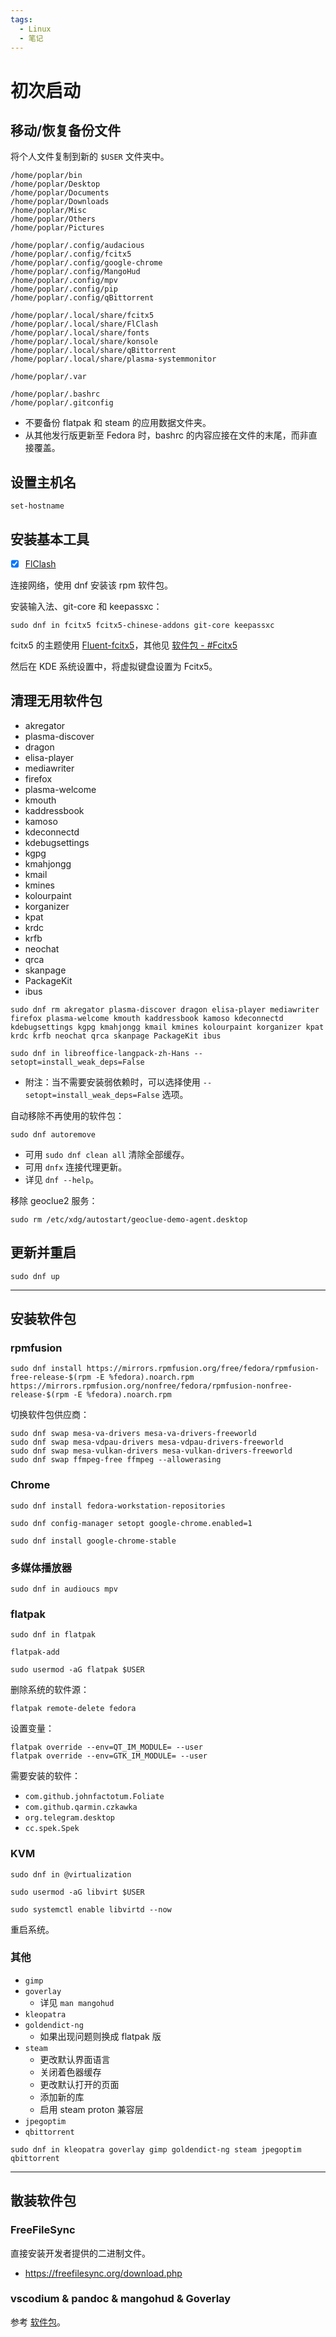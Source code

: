 ```yaml
---
tags:
  - Linux
  - 笔记
---
```


# 初次启动

## 移动/恢复备份文件

将个人文件复制到新的 `$USER` 文件夹中。

```
/home/poplar/bin
/home/poplar/Desktop
/home/poplar/Documents
/home/poplar/Downloads
/home/poplar/Misc
/home/poplar/Others
/home/poplar/Pictures

/home/poplar/.config/audacious
/home/poplar/.config/fcitx5
/home/poplar/.config/google-chrome
/home/poplar/.config/MangoHud
/home/poplar/.config/mpv
/home/poplar/.config/pip
/home/poplar/.config/qBittorrent

/home/poplar/.local/share/fcitx5
/home/poplar/.local/share/FlClash
/home/poplar/.local/share/fonts
/home/poplar/.local/share/konsole
/home/poplar/.local/share/qBittorrent
/home/poplar/.local/share/plasma-systemmonitor

/home/poplar/.var

/home/poplar/.bashrc
/home/poplar/.gitconfig
```

- 不要备份 flatpak 和 steam 的应用数据文件夹。
- 从其他发行版更新至 Fedora 时，bashrc 的内容应接在文件的末尾，而非直接覆盖。

## 设置主机名

```
set-hostname
```

## 安装基本工具

- [x] [FlClash]

连接网络，使用 dnf 安装该 rpm 软件包。

[FlClash]: https://github.com/chen08209/FlClash

安装输入法、git-core 和 keepassxc：

```
sudo dnf in fcitx5 fcitx5-chinese-addons git-core keepassxc
```

fcitx5 的主题使用 [Fluent-fcitx5]，其他见 [软件包 - #Fcitx5](./../note-openSUSE/4-software.md)

[Fluent-fcitx5]: https://github.com/Reverier-Xu/Fluent-fcitx5

然后在 KDE 系统设置中，将虚拟键盘设置为 Fcitx5。

## 清理无用软件包

- akregator
- plasma-discover
- dragon
- elisa-player
- mediawriter
- firefox
- plasma-welcome
- kmouth
- kaddressbook
- kamoso
- kdeconnectd
- kdebugsettings
- kgpg
- kmahjongg
- kmail
- kmines
- kolourpaint
- korganizer
- kpat
- krdc
- krfb
- neochat
- qrca
- skanpage
- PackageKit
- ibus

```
sudo dnf rm akregator plasma-discover dragon elisa-player mediawriter firefox plasma-welcome kmouth kaddressbook kamoso kdeconnectd kdebugsettings kgpg kmahjongg kmail kmines kolourpaint korganizer kpat krdc krfb neochat qrca skanpage PackageKit ibus
```
```
sudo dnf in libreoffice-langpack-zh-Hans --setopt=install_weak_deps=False
```

- 附注：当不需要安装弱依赖时，可以选择使用 `--setopt=install_weak_deps=False` 选项。


自动移除不再使用的软件包：

```
sudo dnf autoremove
```

- 可用 `sudo dnf clean all` 清除全部缓存。
- 可用 `dnfx` 连接代理更新。
- 详见 `dnf --help`。

移除 geoclue2 服务：

```
sudo rm /etc/xdg/autostart/geoclue-demo-agent.desktop
```

## 更新并重启

```
sudo dnf up
```

----

## 安装软件包

### rpmfusion

```
sudo dnf install https://mirrors.rpmfusion.org/free/fedora/rpmfusion-free-release-$(rpm -E %fedora).noarch.rpm https://mirrors.rpmfusion.org/nonfree/fedora/rpmfusion-nonfree-release-$(rpm -E %fedora).noarch.rpm
```

切换软件包供应商：

```
sudo dnf swap mesa-va-drivers mesa-va-drivers-freeworld
sudo dnf swap mesa-vdpau-drivers mesa-vdpau-drivers-freeworld
sudo dnf swap mesa-vulkan-drivers mesa-vulkan-drivers-freeworld
sudo dnf swap ffmpeg-free ffmpeg --allowerasing
```

### Chrome

```
sudo dnf install fedora-workstation-repositories
```

```
sudo dnf config-manager setopt google-chrome.enabled=1
```

```
sudo dnf install google-chrome-stable
```

### 多媒体播放器

```
sudo dnf in audioucs mpv
```

### flatpak

```
sudo dnf in flatpak
```

```
flatpak-add
```

```
sudo usermod -aG flatpak $USER
```

删除系统的软件源：

```
flatpak remote-delete fedora
```

设置变量：

```
flatpak override --env=QT_IM_MODULE= --user
flatpak override --env=GTK_IM_MODULE= --user
```

需要安装的软件：

- `com.github.johnfactotum.Foliate`
- `com.github.qarmin.czkawka`
- `org.telegram.desktop`
- `cc.spek.Spek`

### KVM

```
sudo dnf in @virtualization
```
```
sudo usermod -aG libvirt $USER
```
```
sudo systemctl enable libvirtd --now
```

重启系统。

### 其他

- `gimp`
- `goverlay`
    - 详见 `man mangohud`
- `kleopatra`
- `goldendict-ng`
    - 如果出现问题则换成 flatpak 版
- `steam`
    - 更改默认界面语言
    - 关闭着色器缓存
    - 更改默认打开的页面
    - 添加新的库
    - 启用 steam proton 兼容层
- `jpegoptim`
- `qbittorrent`

```
sudo dnf in kleopatra goverlay gimp goldendict-ng steam jpegoptim qbittorrent
```

----

## 散装软件包

### FreeFileSync

直接安装开发者提供的二进制文件。

- <https://freefilesync.org/download.php>

### vscodium & pandoc & mangohud & Goverlay

参考 [软件包](./../note-openSUSE/4-software.md)。